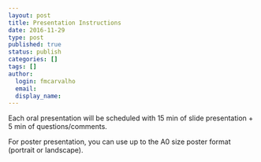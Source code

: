 ```yaml
---
layout: post
title: Presentation Instructions
date: 2016-11-29
type: post
published: true
status: publish
categories: []
tags: []
author:
  login: fmcarvalho
  email: 
  display_name: 
---
```


Each oral presentation will be scheduled with 15 min of slide presentation + 5 min
of questions/comments.

For poster presentation, you can use up to the A0 size poster format (portrait or
landscape).


